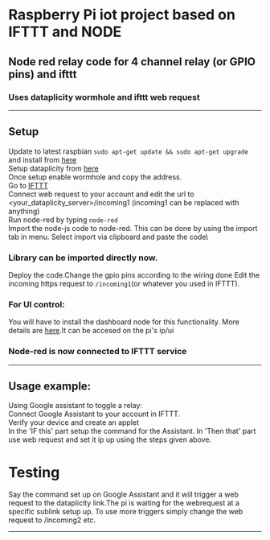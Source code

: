# Raspberry Pi iot project based on IFTTT and NODE
## Node red relay code for 4 channel relay (or GPIO pins) and ifttt
### Uses dataplicity wormhole and ifttt web request
------------------------------------------------------------------------------------------------------------------------------------------
## Setup 
Update to latest raspbian  ```sudo apt-get update && sudo apt-get upgrade``` and install from [here](https://nodered.org/docs/hardware/raspberrypi)\
Setup dataplicity from [here](https://www.dataplicity.com/)\
Once setup enable wormhole and copy the address.\
Go to [IFTTT](https://ifttt.com)\
Connect web request to your account and edit the url to <your_dataplicity_server>/incoming1 (incoming1 can be replaced with anything)\
Run node-red by typing ```node-red```\
Import the node-js code to node-red. This can be done by using the import tab in menu. Select import via clipboard and paste the code\
### Library can be imported directly now.
Deploy the code.Change the gpio pins according to the wiring done Edit the incoming https request to ```/incoming1```(or whatever you used in IFTTT). 
### For UI control:
You will have to install the dashboard node for this functionality. More details are [here](https://github.com/node-red/node-red-dashboard).It can be accesed on the pi's ip/ui
### Node-red is now connected to IFTTT service 
-------------------------------------------------------------------------------------------------------------------------------------------
## Usage example:
Using Google assistant to toggle a relay:\
Connect Google Assistant to your account in IFTTT.\
Verify your device and create an applet\
In the 'IF this' part setup the command for the Assistant. In 'Then that' part use web request and set it ip up using the steps given above.

# Testing
Say the command set up on Google Assistant and it will trigger a web request to the dataplicity link.The pi is waiting for the webrequest
at a specific sublink setup up. To use more triggers simply change the web request to /incoming2 etc.

------------------------------------------------------------------------------------------------------------------------------------------

